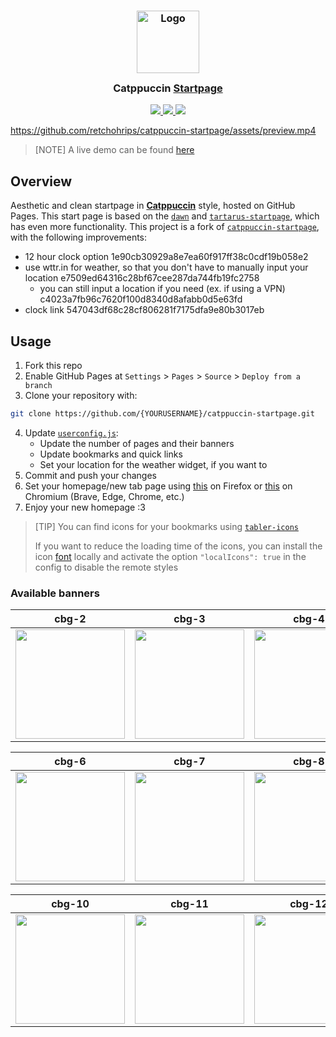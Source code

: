 <h3 align="center">
  <img src="https://raw.githubusercontent.com/catppuccin/catppuccin/main/assets/logos/exports/1544x1544_circle.png" width="100" alt="Logo"/><br/>
  <img src="https://raw.githubusercontent.com/catppuccin/catppuccin/main/assets/misc/transparent.png" height="30" width="0px"/>
  Catppuccin <a href="https://github.com/retchohrips/catppuccin-startpage">Startpage</a>
  <img src="https://raw.githubusercontent.com/catppuccin/catppuccin/main/assets/misc/transparent.png" height="30" width="0px"/>
</h3>

<p align="center">
  <a href="https://github.com/retchohrips/catppuccin-startpage/stargazers">
    <img src="https://img.shields.io/github/stars/retchohrips/catppuccin-startpage?style=for-the-badge&logo=starship&color=a6e3a1&logoColor=D9E0EE&labelColor=302D41">
  </a>
  <a href="https://github.com/retchohrips/catppuccin-startpage/issues">
    <img src="https://img.shields.io/github/issues/retchohrips/catppuccin-startpage?style=for-the-badge&logo=gitbook&color=fab387&logoColor=D9E0EE&labelColor=302D41">
  </a>
  <a href="https://github.com/retchohrips/catppuccin-startpage/contributors">
    <img src="https://img.shields.io/github/contributors/retchohrips/catppuccin-startpage?style=for-the-badge&logo=github&color=f38ba8&logoColor=D9E0EE&labelColor=302D41">
  </a>
</p>

https://github.com/retchohrips/catppuccin-startpage/assets/preview.mp4

> [NOTE]
> A live demo can be found [here](https://retchohrips.github.io/catppuccin-startpage)

## Overview

Aesthetic and clean startpage in [**Catppuccin**](https://catppuccin.com/palette) style, hosted on GitHub Pages. This start page is based on the [`dawn`] and [`tartarus-startpage`], which has even more functionality.
This project is a fork of [`catppuccin-startpage`], with the following improvements:

-   12 hour clock option 1e90cb30929a8e7ea60f917ff38c0cdf19b058e2
-   use wttr.in for weather, so that you don't have to manually input your location e7509ed64316c28bf67cee287da744fb19fc2758
    -   you can still input a location if you need (ex. if using a VPN) c4023a7fb96c7620f100d8340d8afabb0d5e63fd
-   clock link 547043df68c28cf806281f7175dfa9e80b3017eb

## Usage

1. Fork this repo
2. Enable GitHub Pages at `Settings` > `Pages` > `Source` > `Deploy from a branch`
3. Clone your repository with:

```bash
git clone https://github.com/{YOURUSERNAME}/catppuccin-startpage.git
```

4. Update [`userconfig.js`]:
    - Update the number of pages and their banners
    - Update bookmarks and quick links
    - Set your location for the weather widget, if you want to
5. Commit and push your changes
6. Set your homepage/new tab page using [this](https://addons.mozilla.org/en-US/firefox/addon/new-tab-override/) on Firefox or [this](https://chromewebstore.google.com/detail/new-tab-redirect/icpgjfneehieebagbmdbhnlpiopdcmna) on Chromium (Brave, Edge, Chrome, etc.)
7. Enjoy your new homepage :3

> [TIP]
> You can find icons for your bookmarks using [`tabler-icons`]
>
> If you want to reduce the loading time of the icons, you can install the icon [font] locally and activate the option `"localIcons": true` in the config to disable the remote styles

### Available banners

| cbg-2                                           | cbg-3                                           | cbg-4                                           | cbg-5                                           |
| ----------------------------------------------- | ----------------------------------------------- | ----------------------------------------------- | ----------------------------------------------- |
| <img src="src/img/banners/cbg-2.gif" width=175> | <img src="src/img/banners/cbg-3.gif" width=175> | <img src="src/img/banners/cbg-4.gif" width=175> | <img src="src/img/banners/cbg-5.gif" width=175> |

| cbg-6                                           | cbg-7                                           | cbg-8                                           | cbg-9                                           |
| ----------------------------------------------- | ----------------------------------------------- | ----------------------------------------------- | ----------------------------------------------- |
| <img src="src/img/banners/cbg-6.gif" width=175> | <img src="src/img/banners/cbg-7.gif" width=175> | <img src="src/img/banners/cbg-8.gif" width=175> | <img src="src/img/banners/cbg-9.gif" width=175> |

| cbg-10                                           | cbg-11                                           | cbg-12                                           | cbg-13                                           |
| ------------------------------------------------ | ------------------------------------------------ | ------------------------------------------------ | ------------------------------------------------ |
| <img src="src/img/banners/cbg-10.gif" width=175> | <img src="src/img/banners/cbg-11.gif" width=175> | <img src="src/img/banners/cbg-12.gif" width=175> | <img src="src/img/banners/cbg-13.gif" width=175> |

[`dawn`]: https://github.com/b-coimbra/dawn
[Catppuccin]: https://github.com/catppuccin/catppuccin
[`tartarus-startpage`]: https://github.com/AllJavi/tartarus-startpage
[`catppuccin-startpage`]: https://github.com/pivoshenko/catppuccin-startpage
[`userconfig.js`]: userconfig.js
[`tabler-icons`]: https://tabler.io/icons
[font]: src/fonts
